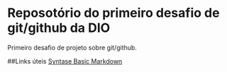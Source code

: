 # Reposotório do primeiro desafio de git/github da DIO
Primeiro desafio de projeto sobre git/github. 

##Links úteis
[Syntase Basic Markdown](https://markdown.net.br/sintaxe-basica/)
